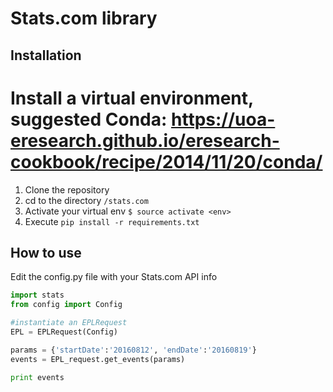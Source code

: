 # Stats.com library

## Installation

# Install a virtual environment, suggested Conda: https://uoa-eresearch.github.io/eresearch-cookbook/recipe/2014/11/20/conda/
1. Clone the repository
2. cd to the directory ```/stats.com```
3. Activate your virtual env ```$ source activate <env>```
4. Execute ```pip install -r requirements.txt```

## How to use
Edit the config.py file with your Stats.com API info

~~~~ py
import stats
from config import Config

#instantiate an EPLRequest
EPL = EPLRequest(Config)

params = {'startDate':'20160812', 'endDate':'20160819'}
events = EPL_request.get_events(params)

print events
~~~~

